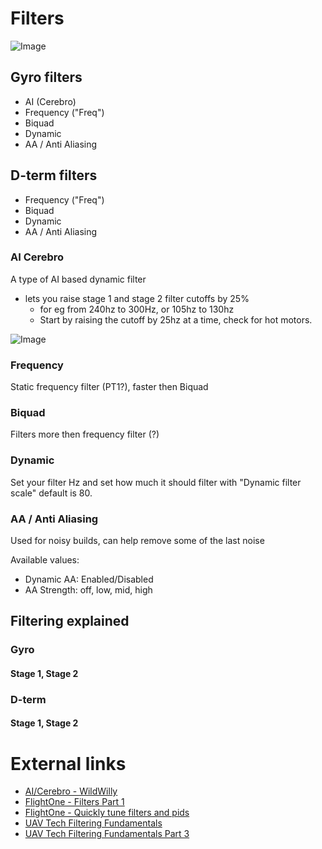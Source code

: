 # Filters

![Image](https://github.com/fl1wiki-mrteel/FlightOneWiki/blob/main/IMG/FLX_Filter_001.JPG)

## Gyro filters

- AI (Cerebro)
- Frequency ("Freq")
- Biquad
- Dynamic
- AA / Anti Aliasing 

## D-term filters
- Frequency ("Freq")
- Biquad
- Dynamic
- AA / Anti Aliasing 


### AI Cerebro
A type of AI based dynamic filter
- lets you raise stage 1 and stage 2 filter cutoffs by 25% 
    - for eg from 240hz to 300Hz, or 105hz to 130hz
    - Start by raising the cutoff by 25hz at a time, check for hot motors.

![Image](https://github.com/fl1wiki-mrteel/FlightOneWiki/blob/main/IMG/H7_EnableCerebro.JPG)

### Frequency
Static frequency filter (PT1?), faster then Biquad

### Biquad
Filters more then frequency filter (?)

### Dynamic
Set your filter Hz and set how much it should filter with "Dynamic filter scale"  default is 80.

### AA / Anti Aliasing
Used for noisy builds, can help remove some of the last noise

Available values:
- Dynamic AA: Enabled/Disabled
- AA Strength: off, low, mid, high



## Filtering explained

### Gyro

#### Stage 1, Stage 2

### D-term

#### Stage 1, Stage 2


# External links
- [AI/Cerebro - WildWilly](https://youtu.be/tghqr7yJ78I)
- [FlightOne - Filters Part 1](https://www.youtube.com/watch?v=cuwD1KiZQLw)
- [FlightOne - Quickly tune filters and pids](https://www.youtube.com/watch?v=HcopWSx8hYk)
- [UAV Tech Filtering Fundamentals](https://www.youtube.com/watch?v=A09sprstYqI)
- [UAV Tech Filtering Fundamentals Part 3](https://www.youtube.com/watch?v=ULWlDIjha10)